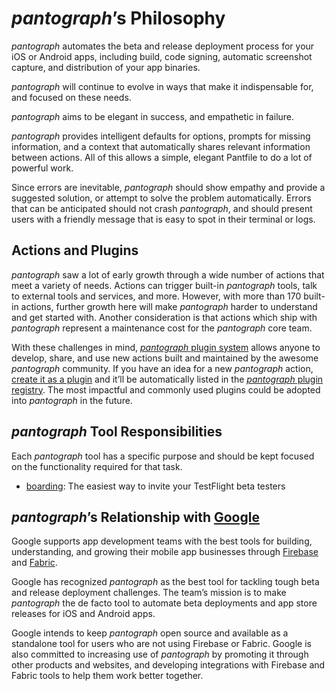 # _pantograph_’s Philosophy

_pantograph_ automates the beta and release deployment process for your iOS or Android apps, including build, code signing, automatic screenshot capture, and distribution of your app binaries.

_pantograph_ will continue to evolve in ways that make it indispensable for, and focused on these needs.

_pantograph_ aims to be elegant in success, and empathetic in failure.

_pantograph_ provides intelligent defaults for options, prompts for missing information, and a context that automatically shares relevant information between actions. All of this allows a simple, elegant Pantfile to do a lot of powerful work.

Since errors are inevitable, _pantograph_ should show empathy and provide a suggested solution, or attempt to solve the problem automatically. Errors that can be anticipated should not crash _pantograph_, and should present users with a friendly message that is easy to spot in their terminal or logs.

## Actions and Plugins

_pantograph_ saw a lot of early growth through a wide number of actions that meet a variety of needs. Actions can trigger built-in _pantograph_ tools, talk to external tools and services, and more. However, with more than 170 built-in actions, further growth here will make _pantograph_ harder to understand and get started with. Another consideration is that actions which ship with _pantograph_ represent a maintenance cost for the _pantograph_ core team.

With these challenges in mind, [_pantograph_ plugin system](https://fabric.io/blog/introducing-pantograph-plugins/) allows anyone to develop, share, and use new actions built and maintained by the awesome _pantograph_ community. If you have an idea for a new _pantograph_ action, [create it as a plugin](https://johnknapprs.github.io/pantograph/plugins/create-plugin/) and it’ll be automatically listed in the [_pantograph_ plugin registry](https://johnknapprs.github.io/pantograph/plugins/available-plugins). The most impactful and commonly used plugins could be adopted into _pantograph_ in the future.

## _pantograph_ Tool Responsibilities

Each _pantograph_ tool has a specific purpose and should be kept focused on the functionality required for that task.

* [boarding](https://github.com/pantograph/boarding): The easiest way to invite your TestFlight beta testers

## _pantograph_’s Relationship with [Google](https://google.com)

Google supports app development teams with the best tools for building, understanding, and growing their mobile app businesses through [Firebase](https://firebase.google.com) and [Fabric](https://get.fabric.io/).

Google has recognized _pantograph_ as the best tool for tackling tough beta and release deployment challenges. The team’s mission is to make _pantograph_ the de facto tool to automate beta deployments and app store releases for iOS and Android apps.

Google intends to keep _pantograph_ open source and available as a standalone tool for users who are not using Firebase or Fabric. Google is also committed to increasing use of _pantograph_ by promoting it through other products and websites, and developing integrations with Firebase and Fabric tools to help them work better together.
